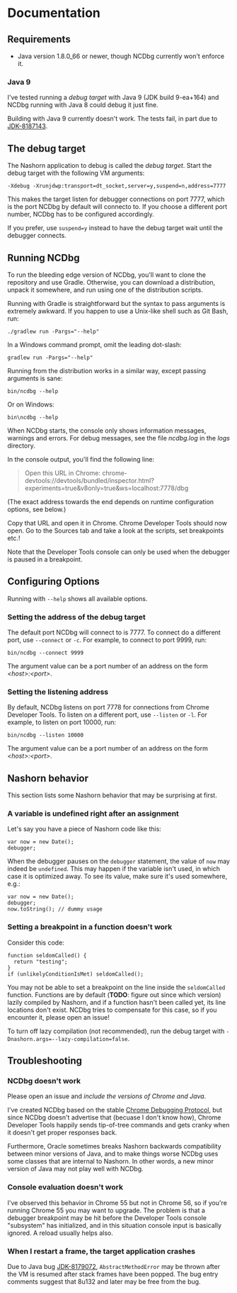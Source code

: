 # Documentation

## Requirements

* Java version 1.8.0_66 or newer, though NCDbg currently won't enforce it.

### Java 9

I've tested running a _debug target_ with Java 9 (JDK build 9-ea+164) and NCDbg running with Java 8 could debug it just fine.

Building with Java 9 currently doesn't work. The tests fail, in part due to [JDK-8187143](http://bugs.java.com/bugdatabase/view_bug.do?bug_id=JDK-8187143).

## The debug target

The Nashorn application to debug is called the _debug target_. Start the debug target with the following VM arguments:

    -Xdebug -Xrunjdwp:transport=dt_socket,server=y,suspend=n,address=7777

This makes the target listen for debugger connections on port 7777, which is the port NCDbg by default will connecto to.
If you choose a different port number, NCDbg has to be configured accordingly.

If you prefer, use `suspend=y` instead to have the debug target wait until the debugger connects.

## Running NCDbg

To run the bleeding edge version of NCDbg, you'll want to clone the repository and use Gradle. Otherwise, you can
download a distribution, unpack it somewhere, and run using one of the distribution scripts.

Running with Gradle is straightforward but the syntax to pass arguments is extremely awkward. If you happen to use a
Unix-like shell such as Git Bash, run:

    ./gradlew run -Pargs="--help"
    
In a Windows command prompt, omit the leading dot-slash:

    gradlew run -Pargs="--help"
    
Running from the distribution works in a similar way, except passing arguments is sane:

    bin/ncdbg --help
    
Or on Windows:

    bin\ncdbg --help

When NCDbg starts, the console only shows information messages, warnings and errors. For debug messages, see the 
file _ncdbg.log_ in the _logs_ directory.

In the console output, you'll find the following line:

> Open this URL in Chrome: chrome-devtools://devtools/bundled/inspector.html?experiments=true&v8only=true&ws=localhost:7778/dbg

(The exact address towards the end depends on runtime configuration options, see below.)

Copy that URL and open it in Chrome. Chrome Developer Tools should now open. Go to the Sources tab and
take a look at the scripts, set breakpoints etc.!

Note that the Developer Tools console can only be used when the debugger is paused in a breakpoint.

## Configuring Options

Running with `--help` shows all available options.

### Setting the address of the debug target
    
The default port NCDbg will connect to is 7777. To connect do a different port, use `--connect` or `-c`.
For example, to connect to port 9999, run:

    bin/ncdbg --connect 9999

The argument value can be a port number of an address on the form _&lt;host>:&lt;port>_.
    
### Setting the listening address

By default, NCDbg listens on port 7778 for connections from Chrome Developer Tools. To listen on a different port, use
`--listen` or `-l`. For example, to listen on port 10000, run:

    bin/ncdbg --listen 10000

The argument value can be a port number of an address on the form _&lt;host>:&lt;port>_.

## Nashorn behavior

This section lists some Nashorn behavior that may be surprising at first.

### A variable is undefined right after an assignment

Let's say you have a piece of Nashorn code like this:

    var now = new Date();
    debugger;

When the debugger pauses on the `debugger` statement, the value of `now` may
indeed be `undefined`. This may happen if the variable isn't used, in which case
it is optimized away. To see its value, make sure it's used somewhere, e.g.:

    var now = new Date();
    debugger;
    now.toString(); // dummy usage

### Setting a breakpoint in a function doesn't work

Consider this code:

    function seldomCalled() {
      return "testing";
    }
    if (unlikelyConditionIsMet) seldomCalled();

You may not be able to set a breakpoint on the line inside the `seldomCalled`
function. Functions are by default (__TODO__: figure out since which version) lazily 
compiled by Nashorn, and if a function hasn't been called yet, its line locations
don't exist. NCDbg tries to compensate for this case, so if you encounter it, please
open an issue!

To turn off lazy compilation (not recommended), run the debug target with
`-Dnashorn.args=--lazy-compilation=false`.

## Troubleshooting

### NCDbg doesn't work

Please open an issue and _include the versions of Chrome and Java_.

I've created NCDbg based on the stable
[Chrome Debugging Protocol](https://chromedevtools.github.io/debugger-protocol-viewer/1-2/), but since
NCDbg doesn't advertise that (becuase I don't know how), Chrome Developer Tools happily sends tip-of-tree
commands and gets cranky when it doesn't get proper responses back.

Furthermore, Oracle sometimes breaks Nashorn backwards compatibility between minor versions of Java, and
to make things worse NCDbg uses some classes that are internal to Nashorn. In other words, a new minor version
of Java may not play well with NCDbg.

### Console evaluation doesn't work

I've observed this behavior in Chrome 55 but not in Chrome 56, so if you're running Chrome 55 you
may want to upgrade. The problem is that a debugger breakpoint may be hit before the Developer Tools console 
"subsystem" has initialized, and in this situation console input is basically ignored. A reload usually
helps also.

### When I restart a frame, the target application crashes

Due to Java bug [JDK-8179072](http://bugs.java.com/bugdatabase/view_bug.do?bug_id=JDK-8179072),
`AbstractMethodError` may be thrown after the VM is resumed after stack frames have been popped. The bug entry
comments suggest that 8u132 and later may be free from the bug.
